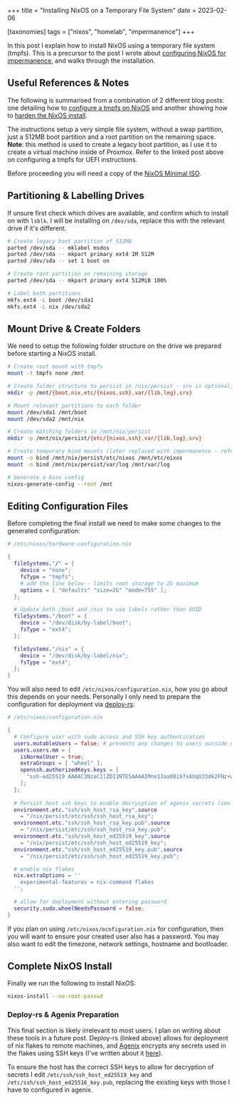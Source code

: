 +++
title = "Installing NixOS on a Temporary File System"
date = 2023-02-06

[taxonomies]
tags = ["nixos", "homelab", "impermanence"]
+++

In this post I explain how to install NixOS using a temporary file system (tmpfs). This is a precursor to the post I wrote about [configuring NixOS for impermanence](https://micha.elmurphy.com/nixos-impermanence/), and walks through the installation.

<!-- more -->

## Useful References & Notes

The following is summarised from a combination of 2 different blog posts: one detailing how to [configure a tmpfs on NixOS](https://elis.nu/blog/2020/05/nixos-tmpfs-as-root/) and another showing how to [harden the NixOS install](https://xeiaso.net/blog/paranoid-nixos-2021-07-18).

The instructions setup a very simple file system, without a swap partition, just a 512MB boot partition and a root partition on the remaining space. **Note**: this method is used to create a legacy boot partition, as I use it to create a virtual machine inside of Proxmox. Refer to the linked post above on configuring a tmpfs for UEFI instructions.

Before proceeding you will need a copy of the [NixOS Minimal ISO](https://nixos.org/download.html#nix-more).

## Partitioning & Labelling Drives

If unsure first check which drives are available, and confirm which to install on with `lsblk`. I will be installing on `/dev/sda`, replace this with the relevant drive if it's different.

```bash
# Create legacy boot partition of 512MB
parted /dev/sda -- mklabel msdos
parted /dev/sda -- mkpart primary ext4 1M 512M
parted /dev/sda -- set 1 boot on

# Create root partition on remaining storage
parted /dev/sda -- mkpart primary ext4 512MiB 100%

# Label both partitions
mkfs.ext4 -L boot /dev/sda1
mkfs.ext4 -L nix /dev/sda2
```
## Mount Drive & Create Folders

We need to setup the following folder structure on the drive we prepared before starting a NixOS install.

```bash
# Create root mount with tmpfs
mount -t tmpfs none /mnt

# Create folder structure to persist in /nix/persist - srv is optional, used as home directory for services
mkdir -p /mnt/{boot,nix,etc/{nixos,ssh},var/{lib,log},srv}

# Mount relevant partitions to each folder
mount /dev/sda1 /mnt/boot
mount /dev/sda2 /mnt/nix

# Create matching folders in /mnt/nix/persist
mkdir -p /mnt/nix/persist/{etc/{nixos,ssh},var/{lib,log},srv}

# Create temporary bind mounts (later replaced with impermanence - refer to post linked above)
mount -o bind /mnt/nix/persist/etc/nixos /mnt/etc/nixos
mount -o bind /mnt/nix/persist/var/log /mnt/var/log

# Generate a base config
nixos-generate-config --root /mnt
```

## Editing Configuration Files

Before completing the final install we need to make some changes to the generated configuration:

```nix
# /etc/nixos/hardware-configuration.nix

{
  fileSystems."/" = {
    device = "none";
    fsType = "tmpfs";
    # add the line below - limits root storage to 2G maximum
    options = [ "defaults" "size=2G" "mode=755" ];
  };

  # Update both /boot and /nix to use labels rather than UUID
  fileSystems."/boot" = {
    device = "/dev/disk/by-label/boot";
    fsType = "ext4";
  };

  fileSystems."/nix" = {
    device = "/dev/disk/by-label/nix";
    fsType = "ext4";
  };
}
```

You will also need to edit `/etc/nixos/configuration.nix`, how you go about this depends on your needs. Personally I only need to prepare the configuration for deployment via [deploy-rs](https://github.com/serokell/deploy-rs):

```nix
# /etc/nixos/configuration.nix

{
  # Configure user with sudo access and SSH key authentication
  users.mutableUsers = false; # prevents any changes to users outside of config file
  users.users.mm = {
    isNormalUser = true;
    extraGroups = [ "wheel" ];
    openssh.authorizedKeys.keys = [
      "ssh-ed25519 AAAAC3NzaC1lZDI1NTE5AAAAIMne13aa88i97xAUqU33dk2FNz+w8OIMGi8LH4BCRFaN"
    ];
  };
  
  # Persist host ssh keys to enable decrycption of agenix secrets (see below)
  environment.etc."ssh/ssh_host_rsa_key".source
    = "/nix/persist/etc/ssh/ssh_host_rsa_key";
  environment.etc."ssh/ssh_host_rsa_key.pub".source
    = "/nix/persist/etc/ssh/ssh_host_rsa_key.pub";
  environment.etc."ssh/ssh_host_ed25519_key".source
    = "/nix/persist/etc/ssh/ssh_host_ed25519_key";
  environment.etc."ssh/ssh_host_ed25519_key.pub".source
    = "/nix/persist/etc/ssh/ssh_host_ed25519_key.pub";

  # enable nix flakes
  nix.extraOptions = ''
    experimental-features = nix-command flakes
  '';

  # allow for deployment without entering password
  security.sudo.wheelNeedsPassword = false;
}
```

If you plan on using `/etc/nixos/ocnfiguration.nix` for configuration, then you will want to ensure your created user also has a password. You may also want to edit the timezone, network settings, hostname and bootloader.

## Complete NixOS Install

Finally we run the following to install NixOS:

```bash
nixos-install --no-root-passwd
```

### Deploy-rs & Agenix Preparation

This final section is likely irrelevant to most users. I plan on writing about these tools in a future post. Deploy-rs (linked above) allows for deployment of nix flakes to remote machines, and [Agenix](https://github.com/ryantm/agenix) encrypts any secrets used in the flakes using SSH keys (I've written about it [here](/encrypting-secrets-nixos)).

To ensure the host has the correct SSH keys to allow for decryption of secrets I edit `/etc/ssh/ssh_host_ed25519_key` and `/etc/ssh/ssh_host_ed25516_key.pub`, replacing the existing keys with those I have to configured in agenix.
